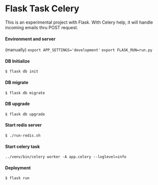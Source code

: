 # Flask Task Celery

This is an experimental project with Flask.
With Celery help, it will handle incoming emails thru POST request.

#### Environment and server
(manually)
`export APP_SETTINGS='development'`
`export FLASK_RUN=run.py`

#### DB Initialize
`$ flask db init`
#### DB migrate
`$ flask db migrate`
#### DB upgrade
`$ flask db upgrade`

#### Start redis server
`$ ./run-redis.sh`

#### Start celery task
`../venv/bin/celery worker -A app.celery --loglevel=info`

#### Deployment
`$ flask run`
